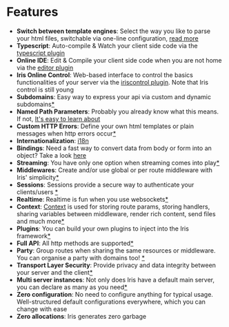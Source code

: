 # Features

* **Switch between template engines**: Select the way you like to parse your html files, switchable via one-line configuration, [read more](render.md)
* **Typescript**: Auto-compile & Watch your client side code via the [typescript plugin](plugin-typescript.md)
* **Online IDE**: Edit & Compile your client side code when you are not home via the [editor plugin](plugin-editor.md)
* **Iris Online Control**: Web-based interface to control the basics functionalities of your server via the [iriscontrol plugin](plugin-iriscontrol.md). Note that Iris control is still young
* **Subdomains**: Easy way to express your api via custom and dynamic subdomains[*](subdomains.md)
* **Named Path Parameters**: Probably you already know what this means. If not, [It's easy to learn about](named-parameters.md)
* **Custom HTTP Errors**: Define your own html templates or plain messages when http errors occur[*](custom-http-errors.md)
* **Internationalization**: [i18n](middleware-internationalization-and-localization.md)
* **Bindings**: Need a fast way to convert data from body or form into an object? Take a look [here](request-body-bind.md)
* **Streaming**: You have only one option when streaming comes into play[*](streaming.md)
* **Middlewares**: Create and/or use global or per route middleware with Iris' simplicity[*](middlewares.md)
* **Sessions**:  Sessions provide a secure way to authenticate your clients/users [*](package-sessions.md)
* **Realtime**: Realtime is fun when you use websockets[*](package-websocket.md)
* **Context**: [Context](context.md) is used for storing route params, storing handlers, sharing variables between middleware, render rich content, send files and much more[*](context.md)
* **Plugins**: You can build your own plugins to inject into the Iris framework[*](plugins.md)
* **Full API**: All http methods are supported[*](api.md)
* **Party**:  Group routes when sharing the same resources or middleware. You can organise a party with domains too! [*](party.md)
* **Transport Layer Security**: Provide privacy and data integrity between your server and the client[*](tls.md)
* **Multi server instances**: Not only does Iris have a default main server, you can declare as many as you need[*](declaration.md)
* **Zero configuration**:  No need to configure anything for typical usage. Well-structured default configurations everywhere, which you can change with ease
* **Zero allocations**: Iris generates zero garbage

